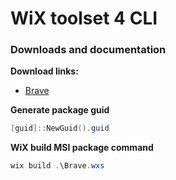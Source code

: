 # WiX toolset 4 CLI
### Downloads and documentation
<b>Download links:</b> <br />
* [Brave](https://github.com/brave/brave-browser) <br />

<b>Generate package guid</b>
```powershell
[guid]::NewGuid().guid
```

<b>WiX build MSI package command</b>
```powershell
wix build .\Brave.wxs
```